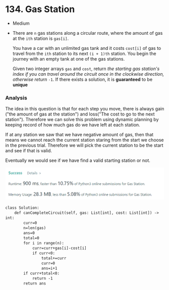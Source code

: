 # 134. Gas Station

* Medium
*   There are `n` gas stations along a circular route, where the amount of gas at the `ith` station is `gas[i]`.

    You have a car with an unlimited gas tank and it costs `cost[i]` of gas to travel from the `ith` station to its next `(i + 1)th` station. You begin the journey with an empty tank at one of the gas stations.

    Given two integer arrays `gas` and `cost`, return _the starting gas station's index if you can travel around the circuit once in the clockwise direction, otherwise return_ `-1`. If there exists a solution, it is **guaranteed** to be **unique**

### Analysis&#x20;

The idea in this question is that for each step you move, there is always gain ("the amount of gas at the station") and loss("The cost to go to the next station"). Therefore we can solve this problem using dynamic planning by keeping record of how much gas do we have left at each station.&#x20;

If at any station we saw that we have negative amount of gas, then that means we cannot reach the current station staring from the start we choose in the previous trial. Therefore we will pick the current station to be the start and see if that is valid.&#x20;

Eventually we would see if we have find a valid starting station or not.&#x20;

![](<../../.gitbook/assets/image (29) (1) (1).png>)

```
class Solution:
    def canCompleteCircuit(self, gas: List[int], cost: List[int]) -> int:
        curr=0
        n=len(gas)
        ans=0
        total=0
        for i in range(n):
            curr=curr+gas[i]-cost[i]
            if curr<0:
                total+=curr
                curr=0
                ans=i+1
        if curr+total<0:
            return -1
        return ans
```
